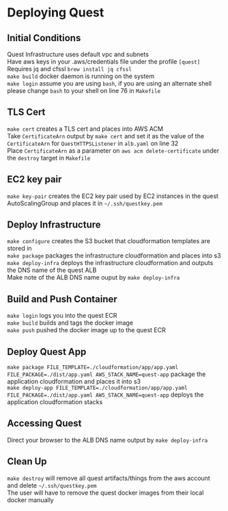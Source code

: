 # Deploying Quest

## Initial Conditions

Quest Infrastructure uses default vpc and subnets  
Have aws keys in your .aws/credentials file under the profile `[quest]`  
Requires jq and cfssl `brew install jq cfssl`  
`make build` docker daemon is running on the system  
`make login` assume you are using `bash`, if you are using an alternate shell please change `bash` to your shell on line 76 in `Makefile`

## TLS Cert

`make cert` creates a TLS cert and places into AWS ACM  
Take `CertificateArn` output by `make cert` and set it as the value of the `CertificateArn` for `QuestHTTPSListener` in `alb.yaml` on line 32  
Place `CertificateArn` as a parameter on `aws acm delete-certificate` under the `destroy` target in `Makefile`

## EC2 key pair

`make key-pair` creates the EC2 key pair used by EC2 instances in the quest AutoScalingGroup and places it in `~/.ssh/questkey.pem`

## Deploy Infrastructure

`make configure` creates the S3 bucket that cloudformation templates are stored in  
`make package` packages the infrastructure cloudformation and places into s3  
`make deploy-infra` deploys the infrastructure cloudformation and outputs the DNS name of the quest ALB  
Make note of the ALB DNS name ouput by `make deploy-infra`

## Build and Push Container

`make login` logs you into the quest ECR  
`make build` builds and tags the docker image  
`make push` pushed the docker image up to the quest ECR  

## Deploy Quest App

`make package FILE_TEMPLATE=./cloudformation/app/app.yaml FILE_PACKAGE=./dist/app.yaml AWS_STACK_NAME=quest-app` package the application cloudformation and places it into s3  
`make deploy-app FILE_TEMPLATE=./cloudformation/app/app.yaml FILE_PACKAGE=./dist/app.yaml AWS_STACK_NAME=quest-app` deploys the application cloudformation stacks

## Accessing Quest

Direct your browser to the ALB DNS name output by `make deploy-infra`

## Clean Up

`make destroy` will remove all quest artifacts/things from the aws account and delete `~/.ssh/questkey.pem`  
The user will have to remove the quest docker images from their local docker manually